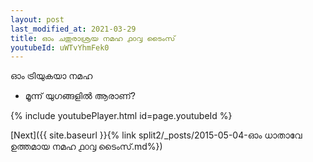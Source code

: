 ```yaml
---
layout: post
last_modified_at: 2021-03-29
title: ഓം ചതുരാശ്രയ നമഹ ൧൦൮ ടൈംസ്
youtubeId: uWTvYhmFek0
---
```

 
 
 ഓം ട്രിയുകയാ നമഹ 
 
 -  മൂന്ന് യുഗങ്ങളിൽ ആരാണ്? 
 
  
 
  
 
 
 
 
 
 


{% include youtubePlayer.html id=page.youtubeId %}
 
[Next]({{ site.baseurl }}{% link  split2/_posts/2015-05-04-ഓം ധാതാവേ ഉത്തമായ നമഹ ൧൦൮ ടൈംസ്.md%})
 
